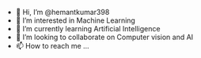 - 👋 Hi, I’m @hemantkumar398
- 👀 I’m interested in Machine Learning
- 🌱 I’m currently learning Artificial Intelligence
- 💞️ I’m looking to collaborate on Computer vision and AI
- 📫 How to reach me ...

<!---
hemantkumar398/hemantkumar398 is a ✨ special ✨ repository because its `README.md` (this file) appears on your GitHub profile.
You can click the Preview link to take a look at your changes.
--->
